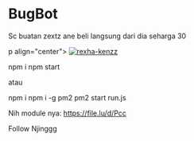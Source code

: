 # BugBot
Sc buatan zextz ane beli langsung dari dia seharga 30

p align="center">
    <a href="https://rexha-kenzz.github.io">
        <img
            src="https://readme-typing-svg.herokuapp.com?size=15&width=280&lines=Thank+for+using+raisa+bot+🤗"
            alt="rexha-kenzz"
        />
    </a>
</p>
npm i
npm start

atau

npm i
npm i -g pm2
pm2 start run.js

Nih module nya:
https://file.lu/d/Pcc


Follow Njinggg 
